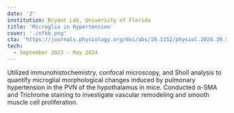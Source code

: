 ```yaml
---
date: '2'
institution: Bryant Lab, University of Florida
title: 'Microglia in Hypertension'
cover: './nfkb.png'
cta: 'https://journals.physiology.org/doi/abs/10.1152/physiol.2024.39.S1.2611'
tech:
  - September 2023 - May 2024
---
```


Utilized immunohistochemistry, confocal microscopy, and Sholl analysis to quantify microglial morphological changes induced by pulmonary hypertension in the PVN of the hypothalamus in mice. Conducted α-SMA and Trichrome staining to investigate vascular remodeling and smooth muscle cell proliferation.
